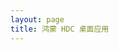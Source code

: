 ```yaml
---
layout: page
title: 鸿蒙 HDC 桌面应用
---
```

<script setup>
import AppHome from '@share/components/AppHome.vue'

const version = "0.8.1"

// https://www.shadertoy.com/view/ltXczj
const code = `const float overallSpeed = 0.2;
const float gridSmoothWidth = 0.015;
const float axisWidth = 0.05;
const float majorLineWidth = 0.025;
const float minorLineWidth = 0.0125;
const float majorLineFrequency = 5.0;
const float minorLineFrequency = 1.0;
const vec4 gridColor = vec4(0.5);
const float scale = 5.0;
const vec4 lineColor = vec4(0.25, 0.5, 1.0, 1.0);
const float minLineWidth = 0.02;
const float maxLineWidth = 0.5;
const float lineSpeed = 1.0 * overallSpeed;
const float lineAmplitude = 1.0;
const float lineFrequency = 0.2;
const float warpSpeed = 0.2 * overallSpeed;
const float warpFrequency = 0.5;
const float warpAmplitude = 1.0;
const float offsetFrequency = 0.5;
const float offsetSpeed = 1.33 * overallSpeed;
const float minOffsetSpread = 0.6;
const float maxOffsetSpread = 2.0;
const int linesPerGroup = 16;

const vec4[] bgColors = vec4[]
  (
    lineColor * 0.5,
    lineColor - vec4(0.2, 0.2, 0.7, 1)
  );

#define drawCircle(pos, radius, coord) smoothstep(radius + gridSmoothWidth, radius, length(coord - (pos)))

#define drawSmoothLine(pos, halfWidth, t) smoothstep(halfWidth, 0.0, abs(pos - (t)))

#define drawCrispLine(pos, halfWidth, t) smoothstep(halfWidth + gridSmoothWidth, halfWidth, abs(pos - (t)))

#define drawPeriodicLine(freq, width, t) drawCrispLine(freq / 2.0, width, abs(mod(t, freq) - (freq) / 2.0))

float drawGridLines(float axis)
{
  return drawCrispLine(0.0, axisWidth, axis)
    + drawPeriodicLine(majorLineFrequency, majorLineWidth, axis)
    + drawPeriodicLine(minorLineFrequency, minorLineWidth, axis);
}

float drawGrid(vec2 space)
{
  return min(1., drawGridLines(space.x)
    + drawGridLines(space.y));
}

// probably can optimize w/ noise, but currently using fourier transform
float random(float t)
{
  return (cos(t) + cos(t * 1.3 + 1.3) + cos(t * 1.4 + 1.4)) / 3.0;
}

float getPlasmaY(float x, float horizontalFade, float offset)
{
  return random(x * lineFrequency + iTime * lineSpeed) * horizontalFade * lineAmplitude + offset;
}

void mainImage(out vec4 fragColor, in vec2 fragCoord)
{
  vec2 uv = fragCoord.xy / iResolution.xy;
  vec2 space = (fragCoord - iResolution.xy / 2.0) / iResolution.x * 2.0 * scale;

  float horizontalFade = 1.0 - (cos(uv.x * 6.28) * 0.5 + 0.5);
  float verticalFade = 1.0 - (cos(uv.y * 6.28) * 0.5 + 0.5);

  // fun with nonlinear transformations! (wind / turbulence)
  space.y += random(space.x * warpFrequency + iTime * warpSpeed) * warpAmplitude * (0.5 + horizontalFade);
  space.x += random(space.y * warpFrequency + iTime * warpSpeed + 2.0) * warpAmplitude * horizontalFade;

  vec4 lines = vec4(0);

  for (int l = 0; l < linesPerGroup; l++)
  {
    float normalizedLineIndex = float(l) / float(linesPerGroup);
    float offsetTime = iTime * offsetSpeed;
    float offsetPosition = float(l) + space.x * offsetFrequency;
    float rand = random(offsetPosition + offsetTime) * 0.5 + 0.5;
    float halfWidth = mix(minLineWidth, maxLineWidth, rand * horizontalFade) / 2.0;
    float offset = random(offsetPosition + offsetTime * (1.0 + normalizedLineIndex)) * mix(minOffsetSpread, maxOffsetSpread, horizontalFade);
    float linePosition = getPlasmaY(space.x, horizontalFade, offset);
    float line = drawSmoothLine(linePosition, halfWidth, space.y) / 2.0 + drawCrispLine(linePosition, halfWidth * 0.15, space.y);

    float circleX = mod(float(l) + iTime * lineSpeed, 25.0) - 12.0;
    vec2 circlePosition = vec2(circleX, getPlasmaY(circleX, horizontalFade, offset));
    float circle = drawCircle(circlePosition, 0.01, space) * 4.0;

    line = line + circle;
    lines += line * lineColor * rand;
  }

  fragColor = mix(bgColors[0], bgColors[1], uv.x);
  fragColor *= verticalFade;
  fragColor.a = 1.0;
  // debug grid:
  //fragColor = mix(fragColor, gridColor, drawGrid(space));
  fragColor += lines;
}
`

const downloads = [
  {
    key: 'windows',
    name: 'Windows',
    ext: '.exe',
    href: `https://release.liriliri.io/echo/ECHO-${version}-win-x64.exe`,
  },
  {
    key: 'mac',
    name: 'macOS Apple silicon',
    ext: '.dmg',
    href: `https://release.liriliri.io/echo/ECHO-${version}-mac-arm64.dmg `,
  },
  {
    key: 'mac_x64',
    name: 'macOS Intel chip ',
    ext: '.dmg',
    href: `https://release.liriliri.io/echo/ECHO-${version}-mac-x64.dmg`,
  }
]

const features = [
  {
    title: '屏幕镜像',
    desc: '一键投屏，支持键鼠操控、截图。',
    image: '/screencast.png',
  },
  {
    title: '应用管理',
    desc: '安装卸载应用、清除数据。',
    image: '/application.png',
  },
  {
    title: '进程管理',
    desc: '实时查看进程信息，占用异常一键结束。',
    image: '/process.png',
  },
  {
    title: '界面布局',
    desc: '查看布局信息，一键保存。',
    image: '/layout.png'
  },
  {
    title: '截屏',
    desc: '一键截屏，支持保存复制。',
    image: '/screencap.png'
  },
  {
    title: '日志查看',
    desc: '图形化 hilog，按级别、标签进行过滤，支持导出日志。',
    image: '/hilog.png'
  }
]
</script>

<AppHome 
  title="ECHO 鸿蒙 HDC 桌面应用" 
  subtitle="ECHO 是一个用于简化对鸿蒙设备操作控制的桌面应用程序，可以看作是 HDC 的图形用户界面。"
  :code="code"
  :version="version"
  :downloads="downloads"
  :features="features"
  :changelogUrl="`https://github.com/liriliri/echo/releases/tag/v${version}`"
/>
